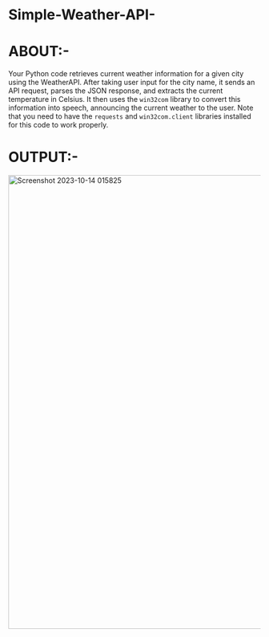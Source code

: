# Simple-Weather-API-
# ABOUT:-
Your Python code retrieves current weather information for a given city using the WeatherAPI. After taking user input for the city name, it sends an API request, parses the JSON response, and extracts the current temperature in Celsius. It then uses the `win32com` library to convert this information into speech, announcing the current weather to the user. Note that you need to have the `requests` and `win32com.client` libraries installed for this code to work properly.
# OUTPUT:-
<img width="905" alt="Screenshot 2023-10-14 015825" src="https://github.com/Abhishek-5061/Simple-Weather-API-/assets/93898794/e7c75f95-0e8d-49e4-90ab-a3854dfe697b">
